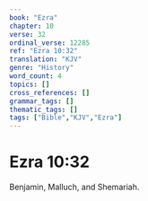 ```yaml
---
book: "Ezra"
chapter: 10
verse: 32
ordinal_verse: 12285
ref: "Ezra 10:32"
translation: "KJV"
genre: "History"
word_count: 4
topics: []
cross_references: []
grammar_tags: []
thematic_tags: []
tags: ["Bible","KJV","Ezra"]
---
```


# Ezra 10:32

Benjamin, Malluch, and Shemariah.
